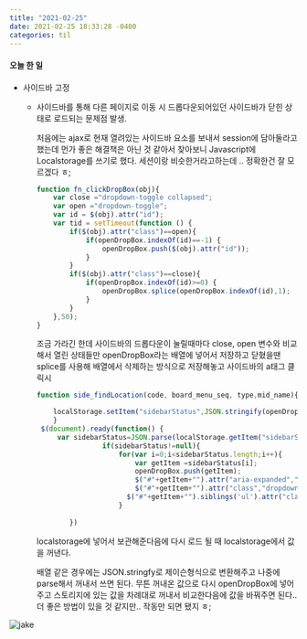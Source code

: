 ```yaml
---
title: "2021-02-25"
date: 2021-02-25 18:33:28 -0400
categories: til
---
```




#### 오늘 한 일

- 사이드바 고정

  - 사이드바를 통해 다른 페이지로 이동 시 드롭다운되어있던 사이드바가 닫힌 상태로 로드되는 문제점 발생.

    처음에는 ajax로 현재 열려있는 사이드바 요소를 보내서 session에 담아둘라고 했는데 먼가 좋은 해결책은 아닌 것 같아서 찾아보니 Javascript에 Localstorage를 쓰기로 했다. 세션이랑 비슷한거라고하는데 .. 정확한건 잘 모르겠다 ㅎ; 

    ```javascript
    function fn_clickDropBox(obj){
        var close ="dropdown-toggle collapsed";
        var open ="dropdown-toggle";
        var id = $(obj).attr("id");
        var tid = setTimeout(function () {
            if($(obj).attr("class")==open){
                if(openDropBox.indexOf(id)==-1) {
                    openDropBox.push($(obj).attr("id"));
                }
            }
            if($(obj).attr("class")==close){
                if(openDropBox.indexOf(id)>=0) {
                    openDropBox.splice(openDropBox.indexOf(id),1);
                }
            }
        },50);
    }
    ```

    조금 가라긴 한데 사이드바의 드롭다운이 눌릴때마다 close, open 변수와 비교해서 열린 상태들만 openDropBox라는 배열에 넣어서 저장하고 닫혔을땐 splice를 사용해 배열에서 삭제하는 방식으로 저장해놓고 사이드바의 a태그 클릭시 

    ```javascript
    function side_findLocation(code, board_menu_seq, type,mid_name){
    
        localStorage.setItem("sidebarStatus",JSON.stringify(openDropBox));
        }
     $(document).ready(function() {
         var sidebarStatus=JSON.parse(localStorage.getItem("sidebarStatus"));
                    if(sidebarStatus!=null){
                        for(var i=0;i<sidebarStatus.length;i++){
                            var getItem =sidebarStatus[i];
                            openDropBox.push(getItem);
                            $("#"+getItem+"").attr("aria-expanded","true");
                            $("#"+getItem+"").attr("class","dropdown-toggle");
                          $("#"+getItem+"").siblings('ul').attr("class","list-						unstyled collapse show");
                        }
                  
            })
    
    ```

    localstorage에 넣어서 보관해준다음에 다시 로드 될 때 localstorage에서 값을 꺼낸다.

    배열 같은 경우에는 JSON.stringfy로 제이슨형식으로 변환해주고 나중에 parse해서 꺼내서 쓰면 된다.  무튼 꺼내온 값으로 다시 openDropBox에 넣어주고 스토리지에 있는 값을 차례대로 꺼내서 비교한다음에 값을 바꿔주면 된다.. 더 좋은 방법이 있을 것 같지만.. 작동만 되면 됐지 ㅎ;  
    
    

![jake](C:\gitBlog\img\jake.png)

